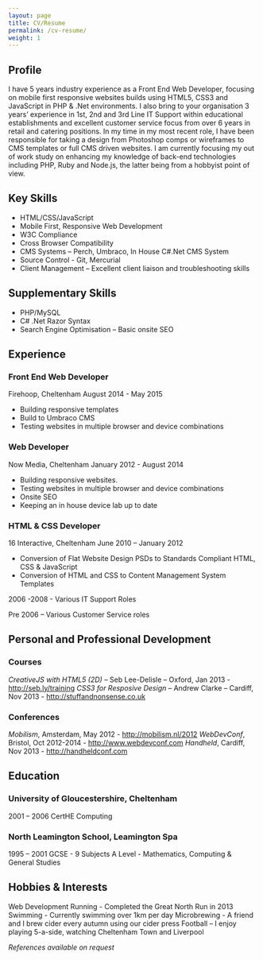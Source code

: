 ```yaml
---
layout: page
title: CV/Resume
permalink: /cv-resume/
weight: 1
---
```

 ## Profile
 I have 5 years industry experience as a Front End Web Developer, focusing on mobile first responsive websites builds using HTML5, CSS3 and JavaScript in PHP & .Net environments. I also bring to your organisation 3 years’ experience in 1st, 2nd and 3rd Line IT Support within educational establishments and excellent customer service focus from over 6 years in retail and catering positions. In my time in my most recent role, I have been responsible for taking a design from Photoshop comps or wireframes to CMS templates or full CMS driven websites. I am currently focusing my out of work study on enhancing my knowledge of back-end technologies including PHP, Ruby and Node.js, the latter being from a hobbyist point of view.

## Key Skills
- HTML/CSS/JavaScript
- Mobile First, Responsive Web Development
- W3C Compliance
- Cross Browser Compatibility
- CMS Systems – Perch, Umbraco, In House C#.Net CMS System
- Source Control - Git, Mercurial
- Client Management – Excellent client liaison and troubleshooting skills

## Supplementary Skills
- PHP/MySQL
- C# .Net Razor Syntax
- Search Engine Optimisation – Basic onsite SEO  

## Experience  
### Front End Web Developer
Firehoop, Cheltenham
August 2014 - May 2015
- Building responsive templates
- Build to Umbraco CMS
- Testing websites in multiple browser and device combinations

### Web Developer
Now Media, Cheltenham
January 2012 - August 2014
- Building responsive websites.
- Testing websites in multiple browser and device combinations
- Onsite SEO
- Keeping an in house device lab up to date 

### HTML & CSS Developer
16 Interactive, Cheltenham
June 2010 – January 2012
- Conversion of Flat Website Design PSDs to Standards Compliant HTML, CSS & JavaScript
- Conversion of HTML and CSS to Content Management System Templates

2006 -2008 - Various IT Support Roles

Pre 2006 – Various Customer Service roles

## Personal and Professional Development 
### Courses
*CreativeJS with HTML5 (2D)* – Seb Lee-Delisle – Oxford, Jan 2013 - http://seb.ly/training
*CSS3 for Resposive Design* – Andrew Clarke – Cardiff, Nov 2013 - http://stuffandnonsense.co.uk

### Conferences
*Mobilism*, Amsterdam, May 2012 - http://mobilism.nl/2012
*WebDevConf*, Bristol, Oct 2012-2014 - http://www.webdevconf.com
*Handheld*, Cardiff, Nov 2013 - http://handheldconf.com

## Education
### University of Gloucestershire, Cheltenham
2001 – 2006
CertHE Computing

### North Leamington School, Leamington Spa
1995 – 2001
GCSE - 9 Subjects
A Level - Mathematics, Computing & General Studies

## Hobbies & Interests
Web Development
Running - Completed the Great North Run in 2013
Swimming - Currently swimming over 1km per day
Microbrewing - A friend and I brew cider every autumn using our cider press
Football – I enjoy playing 5-a-side, watching Cheltenham Town and Liverpool 

*References available on request*